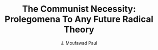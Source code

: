 ---
author: J. Moufawad Paul
title: 'The Communist Necessity: Prolegomena To Any Future Radical Theory'
layout: book
link: false
---